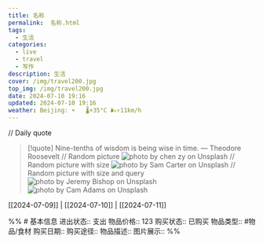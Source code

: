 ```yaml
---
title: 名称
permalink:  名称.html
tags:
  - 生活
categories:
  - live
  - travel
  - 写作
description: 生活
cover: /img/travel200.jpg
top_img: /img/travel200.jpg
date: 2024-07-10 19:16
updated: 2024-07-10 19:16
weather: Beijing: ☀️   🌡️+35°C 🌬️↑11km/h
---
```





// Daily quote
> [!quote] Nine-tenths of wisdom is being wise in time.
> — Theodore Roosevelt
// Random picture
![photo by chen zy on Unsplash](https://images.unsplash.com/photo-1718027808460-7069cf0ca9ae?crop=entropy&cs=srgb&fm=jpg&ixid=M3wzNjM5Nzd8MHwxfHJhbmRvbXx8fHx8fHx8fDE3MjA2MTAyMTN8&ixlib=rb-4.0.3&q=85)
// Random picture with size
![photo by Sam Carter on Unsplash](https://images.unsplash.com/photo-1720502812105-159e4be400bb?crop=entropy&cs=srgb&fm=jpg&ixid=M3wzNjM5Nzd8MHwxfHJhbmRvbXx8fHx8fHx8fDE3MjA2MTAyMTN8&ixlib=rb-4.0.3&q=85&w=200&h=200)
// Random picture with size and query
![photo by Jeremy Bishop on Unsplash](https://images.unsplash.com/photo-1513569771920-c9e1d31714af?crop=entropy&cs=srgb&fm=jpg&ixid=M3wzNjM5Nzd8MHwxfHJhbmRvbXx8fHx8fHx8fDE3MjA2MTAyMTN8&ixlib=rb-4.0.3&q=85&w=200&h=200)
![photo by Cam Adams on Unsplash](https://images.unsplash.com/photo-1491609154219-ffd3ffafd992?crop=entropy&cs=srgb&fm=jpg&ixid=M3wzNjM5Nzd8MHwxfHJhbmRvbXx8fHx8fHx8fDE3MjA2MTAyMTN8&ixlib=rb-4.0.3&q=85&w=1600&h=900)




[[2024-07-09]] | [[2024-07-10]] | [[2024-07-11]]

%% # 基本信息
进出状态:: 支出
物品价格:: 123
购买状态:: 已购买
物品类型:: #物品/食材
购买日期:: 
购买途径:: 
物品描述:: 
图片展示:: 
 %%
